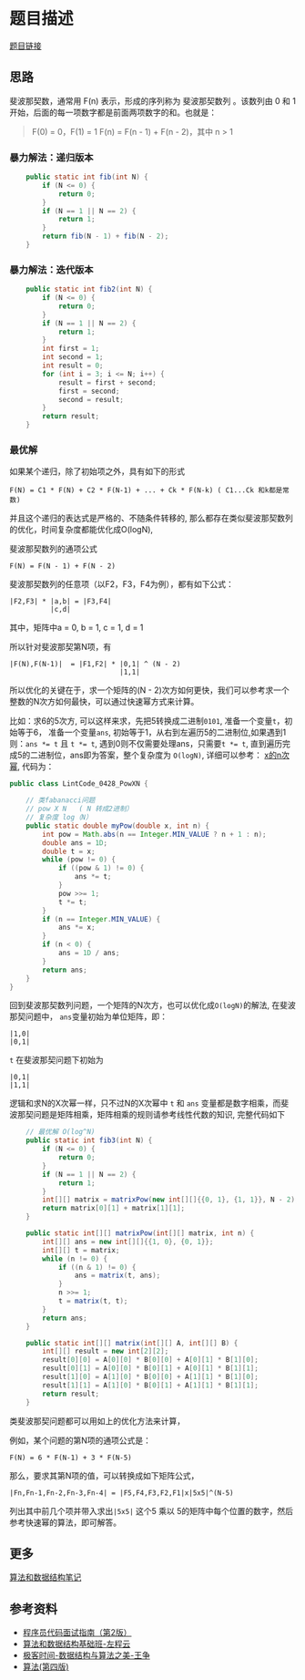 # 题目描述

[题目链接](https://leetcode.com/problems/fibonacci-number/)

## 思路

斐波那契数，通常用 F(n) 表示，形成的序列称为 斐波那契数列 。该数列由 0 和 1 开始，后面的每一项数字都是前面两项数字的和。也就是：

> F(0) = 0，F(1) = 1
> F(n) = F(n - 1) + F(n - 2)，其中 n > 1

### 暴力解法：递归版本

```java
    public static int fib(int N) {
        if (N <= 0) {
            return 0;
        }
        if (N == 1 || N == 2) {
            return 1;
        }
        return fib(N - 1) + fib(N - 2);
    }
```

### 暴力解法：迭代版本

```java
    public static int fib2(int N) {
        if (N <= 0) {
            return 0;
        }
        if (N == 1 || N == 2) {
            return 1;
        }
        int first = 1;
        int second = 1;
        int result = 0;
        for (int i = 3; i <= N; i++) {
            result = first + second;
            first = second;
            second = result;
        }
        return result;
    }

```

### 最优解

如果某个递归，除了初始项之外，具有如下的形式

```text
F(N) = C1 * F(N) + C2 * F(N-1) + ... + Ck * F(N-k) ( C1...Ck 和k都是常数)
```

并且这个递归的表达式是严格的、不随条件转移的, 那么都存在类似斐波那契数列的优化，时间复杂度都能优化成O(logN),

斐波那契数列的通项公式

```text
F(N) = F(N - 1) + F(N - 2)
```

斐波那契数列的任意项（以F2，F3，F4为例），都有如下公式：

```text
|F2,F3| * |a,b| = |F3,F4|
          |c,d|
```

其中，矩阵中a = 0, b = 1, c = 1, d = 1

所以针对斐波那契第N项，有

```text
|F(N),F(N-1)|  = |F1,F2| * |0,1| ^ (N - 2)
                           |1,1| 
```

所以优化的关键在于，求一个矩阵的(N - 2)次方如何更快，我们可以参考求一个整数的N次方如何最快，可以通过快速幂方式来计算。

比如：求6的5次方, 可以这样来求，先把5转换成二进制`0101`, 准备一个变量`t`，初始等于6， 准备一个变量`ans`, 初始等于1，从右到左遍历5的二进制位,如果遇到1则：`ans *= t` 且 `t *= t`, 遇到0则不仅需要处理ans，只需要`t *= t`, 直到遍历完成5的二进制位，ans即为答案，整个复杂度为 `O(logN)`, 详细可以参考： [x的n次幂](https://www.lintcode.com/problem/428/), 代码为：

```java
public class LintCode_0428_PowXN {

    // 类fabanacci问题
    // pow X N   ( N 转成2进制）
    // 复杂度 log（N）
    public static double myPow(double x, int n) { 
        int pow = Math.abs(n == Integer.MIN_VALUE ? n + 1 : n);
        double ans = 1D;
        double t = x;
        while (pow != 0) {
            if ((pow & 1) != 0) {
                ans *= t;
            }
            pow >>= 1;
            t *= t;
        }
        if (n == Integer.MIN_VALUE) {
            ans *= x;
        }
        if (n < 0) {
            ans = 1D / ans;
        }
        return ans;
    }
}
```

回到斐波那契数列问题，一个矩阵的N次方，也可以优化成`O(logN)`的解法, 在斐波那契问题中， `ans`变量初始为单位矩阵，即：

```text
|1,0| 
|0,1| 
```

`t` 在斐波那契问题下初始为

```text
|0,1| 
|1,1| 
```

逻辑和求N的X次幂一样，只不过N的X次幂中 `t` 和 `ans` 变量都是数字相乘，而斐波那契问题是矩阵相乘，矩阵相乘的规则请参考线性代数的知识, 完整代码如下

```java
    // 最优解 O(log^N)
    public static int fib3(int N) {
        if (N <= 0) {
            return 0;
        }
        if (N == 1 || N == 2) {
            return 1;
        }
        int[][] matrix = matrixPow(new int[][]{{0, 1}, {1, 1}}, N - 2);
        return matrix[0][1] + matrix[1][1];
    }

    public static int[][] matrixPow(int[][] matrix, int n) {
        int[][] ans = new int[][]{{1, 0}, {0, 1}};
        int[][] t = matrix;
        while (n != 0) {
            if ((n & 1) != 0) {
                ans = matrix(t, ans);
            }
            n >>= 1;
            t = matrix(t, t);
        }
        return ans;
    }

    public static int[][] matrix(int[][] A, int[][] B) {
        int[][] result = new int[2][2];
        result[0][0] = A[0][0] * B[0][0] + A[0][1] * B[1][0];
        result[0][1] = A[0][0] * B[0][1] + A[0][1] * B[1][1];
        result[1][0] = A[1][0] * B[0][0] + A[1][1] * B[1][0];
        result[1][1] = A[1][0] * B[0][1] + A[1][1] * B[1][1];
        return result;
    }
```

类斐波那契问题都可以用如上的优化方法来计算，

例如，某个问题的第N项的通项公式是：

```text
F(N) = 6 * F(N-1) + 3 * F(N-5)
```

那么，要求其第N项的值，可以转换成如下矩阵公式，

```text
|Fn,Fn-1,Fn-2,Fn-3,Fn-4| = |F5,F4,F3,F2,F1|x|5x5|^(N-5)
```

列出其中前几个项并带入求出`|5x5|` 这个5 乘以 5的矩阵中每个位置的数字，然后参考快速幂的算法，即可解答。

## 更多

[算法和数据结构笔记](https://github.com/GreyZeng/algorithm)

## 参考资料


- [程序员代码面试指南（第2版）](https://book.douban.com/subject/30422021/)
- [算法和数据结构基础班-左程云](https://ke.qq.com/course/2145184)
- [极客时间-数据结构与算法之美-王争](https://time.geekbang.org/column/intro/126)
- [算法(第四版)](https://book.douban.com/subject/19952400/)
